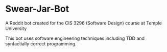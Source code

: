 # Swear-Jar-Bot
A Reddit bot created for the CIS 3296 (Software Design) course at Temple University

This bot uses software engineering techniques including TDD and syntactially correct programming.
